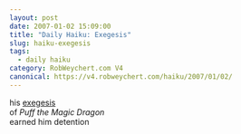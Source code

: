 ```yaml
---
layout: post
date: 2007-01-02 15:09:00
title: "Daily Haiku: Exegesis"
slug: haiku-exegesis
tags:
  - daily haiku
category: RobWeychert.com V4
canonical: https://v4.robweychert.com/haiku/2007/01/02/
---
```


his [exegesis](http://dictionary.reference.com/wordoftheday/archive/2007/01/02.html)  
of <cite>Puff the Magic Dragon</cite>  
earned him detention